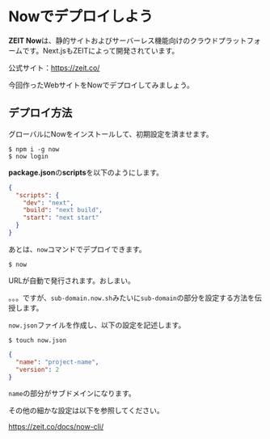 # Nowでデプロイしよう

**ZEIT Now**は、静的サイトおよびサーバーレス機能向けのクラウドプラットフォームです。Next.jsもZEITによって開発されています。

公式サイト：https://zeit.co/

今回作ったWebサイトをNowでデプロイしてみましょう。

## デプロイ方法

グローバルにNowをインストールして、初期設定を済ませます。

```console
$ npm i -g now
$ now login
```

**package.json**の**scripts**を以下のようにします。

```json
{
  "scripts": {
    "dev": "next",
    "build": "next build",
    "start": "next start"
  }
}
```

あとは、`now`コマンドでデプロイできます。

```console
$ now
```

URLが自動で発行されます。おしまい。

。。。ですが、`sub-domain.now.sh`みたいに`sub-domain`の部分を設定する方法を伝授します。

`now.json`ファイルを作成し、以下の設定を記述します。

```console
$ touch now.json
```

```json
{
  "name": "project-name",
  "version": 2
}
```

`name`の部分がサブドメインになります。

その他の細かな設定は以下を参照してください。

https://zeit.co/docs/now-cli/
